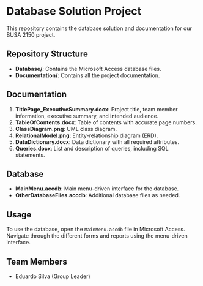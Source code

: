 # Database Solution Project

This repository contains the database solution and documentation for our BUSA 2150 project.

## Repository Structure

- **Database/**: Contains the Microsoft Access database files.
- **Documentation/**: Contains all the project documentation.

## Documentation

1. **TitlePage_ExecutiveSummary.docx**: Project title, team member information, executive summary, and intended audience.
2. **TableOfContents.docx**: Table of contents with accurate page numbers.
3. **ClassDiagram.png**: UML class diagram.
4. **RelationalModel.png**: Entity-relationship diagram (ERD).
5. **DataDictionary.docx**: Data dictionary with all required attributes.
6. **Queries.docx**: List and description of queries, including SQL statements.

## Database

- **MainMenu.accdb**: Main menu-driven interface for the database.
- **OtherDatabaseFiles.accdb**: Additional database files as needed.

## Usage

To use the database, open the `MainMenu.accdb` file in Microsoft Access. Navigate through the different forms and reports using the menu-driven interface.

## Team Members

- Eduardo Silva (Group Leader)
